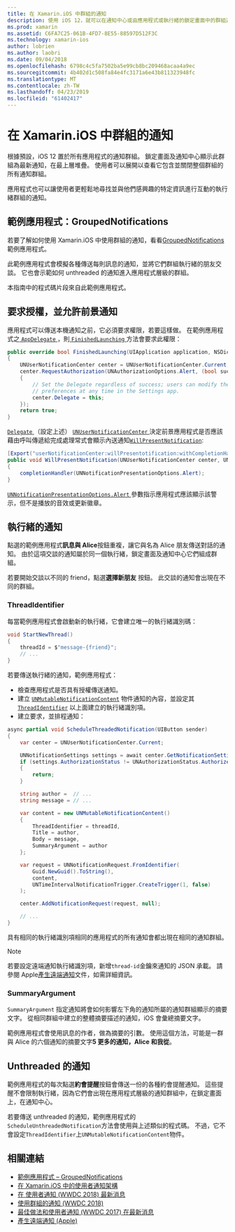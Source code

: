 ```yaml
---
title: 在 Xamarin.iOS 中群組的通知
description: 使用 iOS 12，就可以在通知中心或由應用程式或執行緒的鎖定畫面中的群組通知。 本文件說明如何傳送執行緒，以及利用 Xamarin.iOS 的 unthreaded 的通知。
ms.prod: xamarin
ms.assetid: C6FA7C25-061B-4FD7-8E55-88597D512F3C
ms.technology: xamarin-ios
author: lobrien
ms.author: laobri
ms.date: 09/04/2018
ms.openlocfilehash: 6798c4c5fa7502ba5e99cb8bc209468acaa4a9ec
ms.sourcegitcommit: 4b402d1c508fa84e4fc3171a6e43b811323948fc
ms.translationtype: MT
ms.contentlocale: zh-TW
ms.lasthandoff: 04/23/2019
ms.locfileid: "61402417"
---
```

# <a name="grouped-notifications-in-xamarinios"></a>在 Xamarin.iOS 中群組的通知

根據預設，iOS 12 置於所有應用程式的通知群組。 鎖定畫面及通知中心顯示此群組為最新通知，在最上層堆疊。 使用者可以展開以查看它包含並關閉整個群組的所有通知群組。

應用程式也可以讓使用者更輕鬆地尋找並與他們感興趣的特定資訊進行互動的執行緒群組的通知。

## <a name="sample-app-groupednotifications"></a>範例應用程式：GroupedNotifications

若要了解如何使用 Xamarin.iOS 中使用群組的通知，看看[GroupedNotifications](https://developer.xamarin.com/samples/monotouch/iOS12/GroupedNotifications)範例應用程式。

此範例應用程式會模擬各種傳送每則訊息的通知，並將它們群組執行緒的朋友交談。 它也會示範如何 unthreaded 的通知進入應用程式層級的群組。

本指南中的程式碼片段來自此範例應用程式。

## <a name="request-authorization-and-allow-foreground-notifications"></a>要求授權，並允許前景通知

應用程式可以傳送本機通知之前，它必須要求權限，若要這樣做。 在範例應用程式之[ `AppDelegate` ](xref:UIKit.UIApplicationDelegate)，則[ `FinishedLaunching` ](xref:UIKit.UIApplicationDelegate.FinishedLaunching(UIKit.UIApplication,Foundation.NSDictionary))方法會要求此權限：

```csharp
public override bool FinishedLaunching(UIApplication application, NSDictionary launchOptions)
{
    UNUserNotificationCenter center = UNUserNotificationCenter.Current;
    center.RequestAuthorization(UNAuthorizationOptions.Alert, (bool success, NSError error) =>
    {
        // Set the Delegate regardless of success; users can modify their notification
        // preferences at any time in the Settings app.
        center.Delegate = this;
    });
    return true;
}
```

[ `Delegate` ](xref:UserNotifications.UNUserNotificationCenter.Delegate) （設定上述） [ `UNUserNotificationCenter` ](xref:UserNotifications.UNUserNotificationCenter)決定前景應用程式是否應該藉由呼叫傳遞給完成處理常式會顯示內送通知[`WillPresentNotification`](xref:UserNotifications.UNUserNotificationCenterDelegate_Extensions.WillPresentNotification(UserNotifications.IUNUserNotificationCenterDelegate,UserNotifications.UNUserNotificationCenter,UserNotifications.UNNotification,System.Action{UserNotifications.UNNotificationPresentationOptions})):

```csharp
[Export("userNotificationCenter:willPresentotification:withCompletionHandler:")]
public void WillPresentNotification(UNUserNotificationCenter center, UNNotification notification, System.Action<UNNotificationPresentationOptions> completionHandler)
{
    completionHandler(UNNotificationPresentationOptions.Alert);
}
```

[ `UNNotificationPresentationOptions.Alert` ](xref:UserNotifications.UNNotificationPresentationOptions)參數指示應用程式應該顯示該警示，但不是播放的音效或更新徽章。

## <a name="threaded-notifications"></a>執行緒的通知

點選的範例應用程式**訊息與 Alice**按鈕重複，讓它與名為 Alice 朋友傳送對話的通知。
由於這項交談的通知屬於同一個執行緒，鎖定畫面及通知中心它們組成群組。

若要開始交談以不同的 friend，點選**選擇新朋友** 按鈕。 此交談的通知會出現在不同的群組。

### <a name="threadidentifier"></a>ThreadIdentifier

每當範例應用程式會啟動新的執行緒，它會建立唯一的執行緒識別碼：

```csharp
void StartNewThread()
{
    threadId = $"message-{friend}";
    // ...
}
```

若要傳送執行緒的通知，範例應用程式：

- 檢查應用程式是否具有授權傳送通知。
- 建立 [`UNMutableNotificationContent`](xref:UserNotifications.UNMutableNotificationContent)
物件通知的內容，並設定其 [`ThreadIdentifier`](xref:UserNotifications.UNMutableNotificationContent.ThreadIdentifier)
以上面建立的執行緒識別項。
- 建立要求，並排程通知：

```csharp
async partial void ScheduleThreadedNotification(UIButton sender)
{
    var center = UNUserNotificationCenter.Current;

    UNNotificationSettings settings = await center.GetNotificationSettingsAsync();
    if (settings.AuthorizationStatus != UNAuthorizationStatus.Authorized)
    {
        return;
    }

    string author =  // ...
    string message = // ...

    var content = new UNMutableNotificationContent()
    {
        ThreadIdentifier = threadId,
        Title = author,
        Body = message,
        SummaryArgument = author
    };

    var request = UNNotificationRequest.FromIdentifier(
        Guid.NewGuid().ToString(),
        content,
        UNTimeIntervalNotificationTrigger.CreateTrigger(1, false)
    );

    center.AddNotificationRequest(request, null);

    // ...
}
```

具有相同的執行緒識別項相同的應用程式的所有通知會都出現在相同的通知群組。

> [!NOTE]
> 若要設定遠端通知執行緒識別項，新增`thread-id`金鑰來通知的 JSON 承載。 請參閱 Apple[產生遠端通知](https://developer.apple.com/documentation/usernotifications/setting_up_a_remote_notification_server/generating_a_remote_notification)文件，如需詳細資訊。

### <a name="summaryargument"></a>SummaryArgument

`SummaryArgument` 指定通知將會如何影響左下角的通知所屬的通知群組顯示的摘要文字。 從相同群組中建立的整體摘要描述的通知，iOS 會彙總摘要文字。

範例應用程式會使用訊息的作者，做為摘要的引數。 使用這個方法，可能是一群與 Alice 的六個通知的摘要文字**5 更多的通知，Alice 和我從**。

## <a name="unthreaded-notifications"></a>Unthreaded 的通知

範例應用程式的每次點選**約會提醒**按鈕會傳送一份的各種約會提醒通知。 這些提醒不會限制執行緒，因為它們會出現在應用程式層級的通知群組中，在鎖定畫面上，在通知中心。

若要傳送 unthreaded 的通知，範例應用程式的`ScheduleUnthreadedNotification`方法會使用與上述類似的程式碼。
不過，它不會設定`ThreadIdentifier`上`UNMutableNotificationContent`物件。

## <a name="related-links"></a>相關連結

- [範例應用程式 – GroupedNotifications](https://developer.xamarin.com/samples/monotouch/iOS12/GroupedNotifications)
- [在 Xamarin.iOS 中的使用者通知架構](~/ios/platform/user-notifications/index.md)
- [在 使用者通知 (WWDC 2018) 最新消息](https://developer.apple.com/videos/play/wwdc2018/710/)
- [使用群組的通知 (WWDC 2018)](https://developer.apple.com/videos/play/wwdc2018/711/)
- [最佳做法和使用者通知 (WWDC 2017) 在最新消息](https://developer.apple.com/videos/play/wwdc2017/708/)
- [產生遠端通知 (Apple)](https://developer.apple.com/documentation/usernotifications/setting_up_a_remote_notification_server/generating_a_remote_notification)
